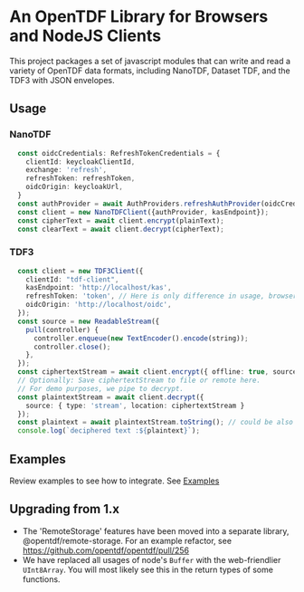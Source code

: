 # An OpenTDF Library for Browsers and NodeJS Clients

This project packages a set of javascript modules that can write and read
a variety of OpenTDF data formats, including NanoTDF, Dataset TDF, and the
TDF3 with JSON envelopes.

## Usage

### NanoTDF
```typescript
  const oidcCredentials: RefreshTokenCredentials = {
    clientId: keycloakClientId,
    exchange: 'refresh',
    refreshToken: refreshToken,
    oidcOrigin: keycloakUrl,
  }
  const authProvider = await AuthProviders.refreshAuthProvider(oidcCredentials);
  const client = new NanoTDFClient({authProvider, kasEndpoint});
  const cipherText = await client.encrypt(plainText);
  const clearText = await client.decrypt(cipherText);
```

### TDF3

```typescript
  const client = new TDF3Client({
    clientId: "tdf-client",
    kasEndpoint: 'http://localhost/kas',
    refreshToken: 'token', // Here is only difference in usage, browser build needs oidc tocken
    oidcOrigin: 'http://localhost/oidc',
  });
  const source = new ReadableStream({
    pull(controller) {
      controller.enqueue(new TextEncoder().encode(string));
      controller.close();
    },
  });
  const ciphertextStream = await client.encrypt({ offline: true, source });
  // Optionally: Save ciphertextStream to file or remote here.
  // For demo purposes, we pipe to decrypt.
  const plaintextStream = await client.decrypt({
    source: { type: 'stream', location: ciphertextStream }
  });
  const plaintext = await plaintextStream.toString(); // could be also ct.toFile('img.jpg');
  console.log(`deciphered text :${plaintext}`);
```

## Examples

Review examples to see how to integrate. See [Examples](https://github.com/opentdf/opentdf/tree/main/examples)

## Upgrading from 1.x

- The 'RemoteStorage' features have been moved into a separate library, @opentdf/remote-storage. 
  For an example refactor, see https://github.com/opentdf/opentdf/pull/256
- We have replaced all usages of node's `Buffer` with the web-friendlier `UInt8Array`.
  You will most likely see this in the return types of some functions.
